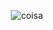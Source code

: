 <div align="center">

![coisa](https://github-readme-stats.vercel.app/api/top-langs/?username=LuKilme&layout=compact&langs_count=10&theme=dark)

</div>

